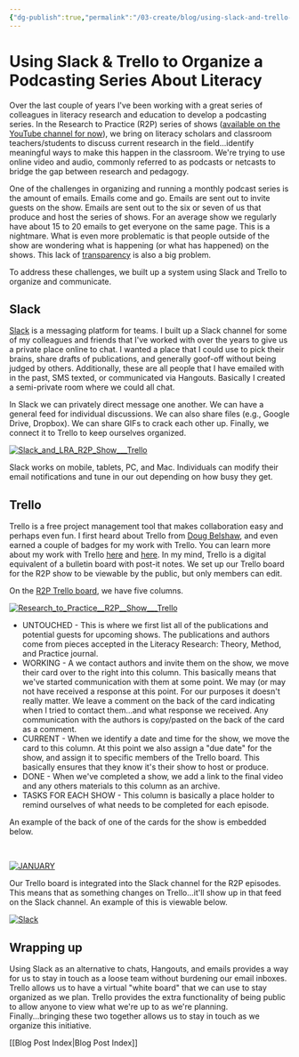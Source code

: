 ```yaml
---
{"dg-publish":true,"permalink":"/03-create/blog/using-slack-and-trello-to-organize-a-podcasting-series-about-literacy/","tags":["slack","podcasting","lra"]}
---
```



# Using Slack & Trello to Organize a Podcasting Series About Literacy

Over the last couple of years I've been working with a great series of colleagues in literacy research and education to develop a podcasting series. In the Research to Practice (R2P) series of shows ([available on the YouTube channel for now](https://www.youtube.com/user/LiteracyResearch)), we bring on literacy scholars and classroom teachers/students to discuss current research in the field...identify meaningful ways to make this happen in the classroom. We're trying to use online video and audio, commonly referred to as podcasts or netcasts to bridge the gap between research and pedagogy.

One of the challenges in organizing and running a monthly podcast series is the amount of emails. Emails come and go. Emails are sent out to invite guests on the show. Emails are sent out to the six or seven of us that produce and host the series of shows. For an average show we regularly have about 15 to 20 emails to get everyone on the same page. This is a nightmare. What is even more problematic is that people outside of the show are wondering what is happening (or what has happened) on the shows. This lack of [transparency](http://wiobyrne.com/moving-toward-transparency-in-higher-education/) is also a big problem.

To address these challenges, we built up a system using Slack and Trello to organize and communicate.

## Slack

[Slack](https://slack.com/) is a messaging platform for teams. I built up a Slack channel for some of my colleagues and friends that I've worked with over the years to give us a private place online to chat. I wanted a place that I could use to pick their brains, share drafts of publications, and generally goof-off without being judged by others. Additionally, these are all people that I have emailed with in the past, SMS texted, or communicated via Hangouts. Basically I created a semi-private room where we could all chat.

In Slack we can privately direct message one another. We can have a general feed for individual discussions. We can also share files (e.g., Google Drive, Dropbox). We can share GIFs to crack each other up. Finally, we connect it to Trello to keep ourselves organized.

[![Slack_and_LRA_R2P_Show___Trello](images/Slack_and_LRA_R2P_Show___Trello.png)](http://wiobyrne.com/wp-content/uploads/2016/01/Slack_and_LRA_R2P_Show___Trello.png)

Slack works on mobile, tablets, PC, and Mac. Individuals can modify their email notifications and tune in our out depending on how busy they get.

## Trello

Trello is a free project management tool that makes collaboration easy and perhaps even fun. I first heard about Trello from [Doug Belshaw](https://twitter.com/dajbelshaw/), and even earned a couple of badges for my work with Trello. You can learn more about my work with Trello [here](http://wiobyrne.com/continued-thoughts-on-getting-things-done-with-kanban-and-trello/) and [here](http://wiobyrne.com/describing-the-complex-systems-that-influence-guide-workflow/). In my mind, Trello is a digital equivalent of a bulletin board with post-it notes. We set up our Trello board for the R2P show to be viewable by the public, but only members can edit.

On the [R2P Trello board](https://trello.com/b/OAiBuu3F), we have five columns.

[![Research_to_Practice__R2P__Show___Trello](images/Research_to_Practice__R2P__Show___Trello-1024x474.png)](http://wiobyrne.com/wp-content/uploads/2016/01/Research_to_Practice__R2P__Show___Trello.png)

- UNTOUCHED - This is where we first list all of the publications and potential guests for upcoming shows. The publications and authors come from pieces accepted in the Literacy Research: Theory, Method, and Practice journal.
- WORKING - A we contact authors and invite them on the show, we move their card over to the right into this column. This basically means that we've started communication with them at some point. We may (or may not have received a response at this point. For our purposes it doesn't really matter. We leave a comment on the back of the card indicating when I tried to contact them...and what response we received. Any communication with the authors is copy/pasted on the back of the card as a comment.
- CURRENT - When we identify a date and time for the show, we move the card to this column. At this point we also assign a "due date" for the show, and assign it to specific members of the Trello board. This basically ensures that they know it's their show to host or produce.
- DONE - When we've completed a show, we add a link to the final video and any others materials to this column as an archive.
- TASKS FOR EACH SHOW - This column is basically a place holder to remind ourselves of what needs to be completed for each episode.

An example of the back of one of the cards for the show is embedded below.

 

[![JANUARY](images/JANUARY.png)](http://wiobyrne.com/wp-content/uploads/2016/01/JANUARY.png)

Our Trello board is integrated into the Slack channel for the R2P episodes. This means that as something changes on Trello...it'll show up in that feed on the Slack channel. An example of this is viewable below.

[![Slack](images/Slack.png)](http://wiobyrne.com/wp-content/uploads/2016/01/Slack.png)

## Wrapping up

Using Slack as an alternative to chats, Hangouts, and emails provides a way for us to stay in touch as a loose team without burdening our email inboxes. Trello allows us to have a virtual "white board" that we can use to stay organized as we plan. Trello provides the extra functionality of being public to allow anyone to view what we're up to as we're planning. Finally...bringing these two together allows us to stay in touch as we organize this initiative.

[[Blog Post Index\|Blog Post Index]]
 
